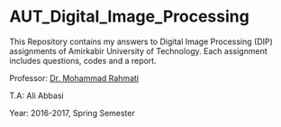 # AUT_Digital_Image_Processing
This Repository contains my answers to Digital Image Processing (DIP) assignments of Amirkabir University of Technology. Each assignment includes questions, codes and a report.

Professor: [Dr. Mohammad Rahmati](https://ce.aut.ac.ir/autcms/people/verticalPagesAjax/professorHomePage.htm?url=rahmati&depurl=computer-engineering&lang=en)

T.A: Ali Abbasi

Year: 2016-2017, Spring Semester
